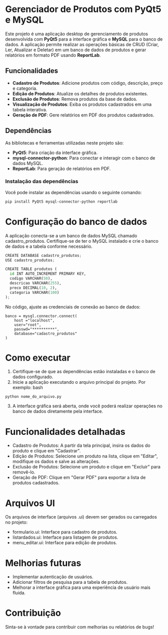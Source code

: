 # Gerenciador de Produtos com PyQt5 e MySQL

Este projeto é uma aplicação desktop de gerenciamento de produtos desenvolvida com **PyQt5** para a interface gráfica e **MySQL** para o banco de dados. A aplicação permite realizar as operações básicas de CRUD (Criar, Ler, Atualizar e Deletar) em um banco de dados de produtos e gerar relatórios em formato PDF usando **ReportLab**.

## Funcionalidades

- **Cadastro de Produtos**: Adicione produtos com código, descrição, preço e categoria.
- **Edição de Produtos**: Atualize os detalhes de produtos existentes.
- **Exclusão de Produtos**: Remova produtos da base de dados.
- **Visualização de Produtos**: Exiba os produtos cadastrados em uma tabela interativa.
- **Geração de PDF**: Gere relatórios em PDF dos produtos cadastrados.

## Dependências

As bibliotecas e ferramentas utilizadas neste projeto são:

- **PyQt5**: Para criação da interface gráfica.
- **mysql-connector-python**: Para conectar e interagir com o banco de dados MySQL.
- **ReportLab**: Para geração de relatórios em PDF.

### Instalação das dependências

Você pode instalar as dependências usando o seguinte comando:

```bash
pip install PyQt5 mysql-connector-python reportlab
```

# Configuração do banco de dados

A aplicação conecta-se a um banco de dados MySQL chamado cadastro_produtos. Certifique-se de ter o MySQL instalado e crie o banco de dados e a tabela conforme necessário.
``` python
CREATE DATABASE cadastro_produtos;
USE cadastro_produtos;

CREATE TABLE produtos (
  id INT AUTO_INCREMENT PRIMARY KEY,
  codigo VARCHAR(50),
  descricao VARCHAR(255),
  preco DECIMAL(10, 2),
  categoria VARCHAR(100)
);
```
No código, ajuste as credenciais de conexão ao banco de dados:

```
banco = mysql.connector.connect(
    host ="localhost",
    user="root",
    passwd="**********",
    database="cadastro_produtos"
)
 ```
# Como executar
1. Certifique-se de que as dependências estão instaladas e o banco de dados configurado.
2. Inicie a aplicação executando o arquivo principal do projeto. Por exemplo:
bash
```
python nome_do_arquivo.py
```
3. A interface gráfica será aberta, onde você poderá realizar operações no banco de dados diretamente pela interface.

# Funcionalidades detalhadas
* Cadastro de Produtos: A partir da tela principal, insira os dados do produto e clique em "Cadastrar".
* Edição de Produtos: Selecione um produto na lista, clique em "Editar", modifique os dados e salve as alterações.
* Exclusão de Produtos: Selecione um produto e clique em "Excluir" para removê-lo.
* Geração de PDF: Clique em "Gerar PDF" para exportar a lista de produtos cadastrados.

# Arquivos UI
Os arquivos de interface (arquivos .ui) devem ser gerados ou carregados no projeto:
* formulario.ui: Interface para cadastro de produtos.
* listardados.ui: Interface para listagem de produtos.
* menu_editar.ui: Interface para edição de produtos.

# Melhorias futuras
* Implementar autenticação de usuários.
* Adicionar filtros de pesquisa para a tabela de produtos.
* Melhorar a interface gráfica para uma experiência de usuário mais fluida.

# Contribuição
Sinta-se à vontade para contribuir com melhorias ou relatórios de bugs!
